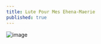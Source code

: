 ```yaml
---
title: Lute Pour Mes Ehena-Maerie
published: true
---
```

![image](https://lwflouisa.github.io/uploadedfairyalt/pages/chapter3/page1.png)
